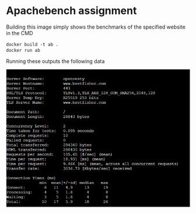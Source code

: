 # Apachebench assignment

Building this image simply shows the benchmarks of the specified website in the CMD 

```
docker build -t ab .
docker run ab 
```

Running these outputs the following data

![apachebench](apachebench.png)